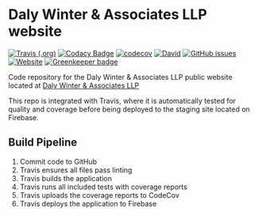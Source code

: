 # Daly Winter & Associates LLP website

[![Travis (.org)](https://img.shields.io/travis/codemastermick/dalywinter-v2.svg)](https://travis-ci.org/codemastermick/dalywinter-v2)
[![Codacy Badge](https://api.codacy.com/project/badge/Grade/416ae7ab519647198f2ad3cdb2a76e86)](https://www.codacy.com/app/codemastermick/dalywinter-v2?utm_source=github.com&utm_medium=referral&utm_content=codemastermick/dalywinter-v2&utm_campaign=Badge_Grade)
[![codecov](https://codecov.io/gh/codemastermick/dalywinter-v2/branch/master/graph/badge.svg)](https://codecov.io/gh/codemastermick/dalywinter-v2)
[![David](https://img.shields.io/david/codemastermick/dalywinter-v2.svg)](https://david-dm.org/codemastermick/dalywinter-v2)
[![GitHub issues](https://img.shields.io/github/issues/codemastermick/dalywinter-v2.svg)](https://github.com/codemastermick/dalywinter-v2/issues)
[![Website](https://img.shields.io/website/http/dalywinter.com.svg?down_color=red&down_message=offline&up_color=green&up_message=online)](http://dalywinter.com) [![Greenkeeper badge](https://badges.greenkeeper.io/codemastermick/dalywinter-v2.svg)](https://greenkeeper.io/)

Code repository for the Daly Winter & Associates LLP public website located at [Daly Winter & Associates LLP](https://dalywinter.com)

This repo is integrated with Travis, where it is automatically tested for quality and coverage before being deployed to the staging site located on Firebase.

## Build Pipeline
1. Commit code to GitHub
2. Travis ensures all files pass linting
3. Travis builds the application
4. Travis runs all included tests with coverage reports
5. Travis uploads the coverage reports to CodeCov
6. Travis deploys the application to Firebase

